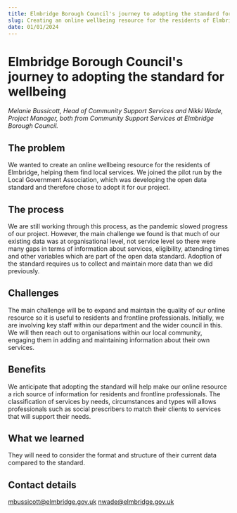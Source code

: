 ```yaml
---
title: Elmbridge Borough Council's journey to adopting the standard for wellbeing
slug: Creating an online wellbeing resource for the residents of Elmbridge Borough Council.
date: 01/01/2024
---
```


# Elmbridge Borough Council's journey to adopting the standard for wellbeing

_Melanie Bussicott, Head of Community Support Services and Nikki Wade, Project Manager, both from Community Support Services at Elmbridge Borough Council._

## The problem

We wanted to create an online wellbeing resource for the residents of Elmbridge, helping them find local services. We joined the pilot run by the Local Government Association, which was developing the open data standard and therefore chose to adopt it for our project.

## The process

We are still working through this process, as the pandemic slowed progress of our project. However, the main challenge we found is that much of our existing data was at organisational level, not service level so there were many gaps in terms of information about services, eligibility, attending times and other variables which are part of the open data standard. Adoption of the standard requires us to collect and maintain more data than we did previously.

## Challenges

The main challenge will be to expand and maintain the quality of our online resource so it is useful to residents and frontline professionals. Initially, we are involving key staff within our department and the wider council in this. We will then reach out to organisations within our local community, engaging them in adding and maintaining information about their own services.

## Benefits

We anticipate that adopting the standard will help make our online resource a rich source of information for residents and frontline professionals. The classification of services by needs, circumstances and types will allows professionals such as social prescribers to match their clients to services that will support their needs.

## What we learned

They will need to consider the format and structure of their current data compared to the standard.

## Contact details

mbussicott@elmbridge.gov.uk
nwade@elmbridge.gov.uk
